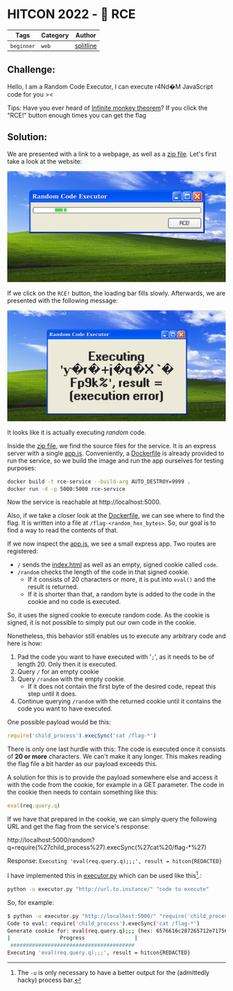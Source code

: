 # HITCON 2022 - 🎲 RCE

| Tags       | Category | Author                                    |
|------------|----------|-------------------------------------------|
| `beginner` | `web`    | [splitline](https://github.com/splitline) | 


## Challenge:

Hello, I am a Random Code Executor, I can execute r4Nd�M JavaScript code for you ><

Tips:
Have you ever heard of [Infinite monkey theorem](https://en.wikipedia.org/wiki/Infinite_monkey_theorem)? If you click the "RCE!" button enough times you can get the flag

## Solution:

We are presented with a link to a webpage, as well as a [zip file](assets/rce-4bc5d3c73ac0fd8c0b098e9e7ac5a2e1c7a2fcf6.zip). Let's first take a look at the website:

[<img src="assets/screen1.png" alt="screen1.png" width="800"/>](assets/screen1.png)

If we click on the `RCE!` button, the loading bar fills slowly. Afterwards, we are presented with the following message:

[<img src="assets/screen2.png" alt="screen2.png" width="800"/>](assets/screen2.png)

It looks like it is actually executing *random* code.

Inside the [zip file](assets/rce-4bc5d3c73ac0fd8c0b098e9e7ac5a2e1c7a2fcf6.zip), we find the source files for the service. It is an express server with a single [app.js](assets/app.js). Conveniently, a [Dockerfile](assets/Dockerfile) is already provided to run the service, so we build the image and run the app ourselves for testing purposes:

```bash
docker build -t rce-service --build-arg AUTO_DESTROY=9999 .
docker run -d -p 5000:5000 rce-service
```

Now the service is reachable at http://localhost:5000.

Also, if we take a closer look at the [Dockerfile](assets/Dockerfile), we can see where to find the flag. It is written into a file at `/flag-<random_hex_bytes>`. So, our goal is to find a way to read the contents of that.

If we now inspect the [app.js](assets/app.js), we see a small express app. Two routes are registered:

- `/` sends the [index.html](assets/index.html) as well as an empty, signed cookie called `code`.
- `/random` checks the length of the code in that signed cookie. 
    - If it consists of 20 characters or more, it is put into `eval()` and the result is returned. 
    - If it is shorter than that, a random byte is added to the code in the cookie and no code is executed.

So, it uses the signed cookie to execute random code. As the cookie is signed, it is not possible to simply put our own code in the cookie.

Nonetheless, this behavior still enables us to execute any arbitrary code and here is how:

1. Pad the code you want to have executed with '`;`', as it needs to be of length 20. Only then it is executed.
2. Query `/` for an empty cookie
3. Query `/random` with the empty cookie.
    - If it does not contain the first byte of the desired code, repeat this step until it does.
4. Continue querying `/random` with the returned cookie until it contains the code you want to have executed.

One possible payload would be this:
```javascript
require('child_process').execSync('cat /flag-*')
```

There is only one last hurdle with this: The code is executed once it consists of **20 or more** characters. We can't make it any longer. This makes reading the flag file a bit harder as our payload exceeds this.

A solution for this is to provide the payload somewhere else and access it with the code from the cookie, for example in a GET parameter. The code in the cookie then needs to contain something like this: 
```javascript
eval(req.query.q)
```

If we have that prepared in the cookie, we can simply query the following URL and get the flag from the service's response:

http://localhost:5000/random?q=require(%27child_process%27).execSync(%27cat%20/flag-*%27)

Response: `Executing 'eval(req.query.q);;;', result = hitcon{REDACTED}`

I have implemented this in [executor.py](executor.py) which can be used like this[^1].:

```bash
python -u executor.py "http://url.to.instance/" "code to execute"
```

So, for example:

```bash
$ python -u executor.py "http://localhost:5000/" "require('child_process').execSync('cat /flag-*')"
Code to eval: require('child_process').execSync('cat /flag-*')
Generate cookie for: eval(req.query.q);;; (hex: 6576616c287265712e71756572792e71293b3b3b)
|                Progress                |
 ########################################
Executing 'eval(req.query.q);;;', result = hitcon{REDACTED}
```


[^1]: The `-u` is only necessary to have a better output for the (admittedly hacky) process bar.